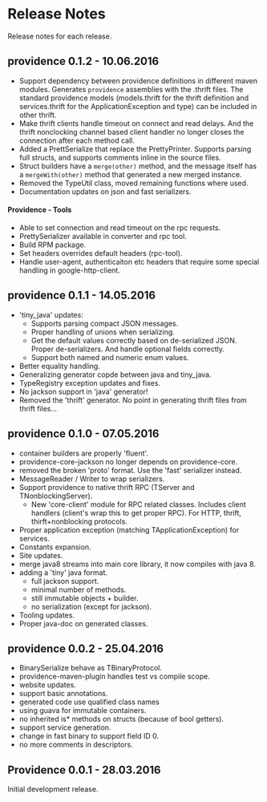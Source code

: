 Release Notes
=============

Release notes for each release.

## providence 0.1.2 - 10.06.2016

- Support dependency between providence definitions in different maven modules.
  Generates `providence` assemblies with the .thrift files. The standard
  providence models (models.thrift for the thrift definition and services.thrift
  for the ApplicationException and type) can be included in other thrift.
- Make thrift clients handle timeout on connect and read delays. And the
  thrift nonclocking channel based client handler no longer closes the connection
  after each method call.
- Added a PrettSerialize that replace the PrettyPrinter. Supports parsing
  full structs, and supports comments inline in the source files.
- Struct builders have a `merge(other)` method, and the message itself has
  a `mergeWith(other)` method that generated a new merged instance.
- Removed the TypeUtil class, moved remaining functions where used.
- Documentation updates on json and fast serializers.

#### Providence - Tools

- Able to set connection and read timeout on the rpc requests.
- PrettySerializer available in converter and rpc tool.
- Build RPM package.
- Set headers overrides default headers (rpc-tool).
- Handle user-agent, authenticaiton etc headers that require some special
  handling in google-http-client.

## providence 0.1.1 - 14.05.2016

- 'tiny_java' updates:
    - Supports parsing compact JSON messages.
    - Proper handling of unions when serializing.
    - Get the default values correctly based on de-serialized JSON. Proper
      de-serializers. And handle optional fields correctly.
    - Support both named and numeric enum values.
- Better equality handling.
- Generalizing generator copde between java and tiny_java.
- TypeRegistry exception updates and fixes.
- No jackson support in 'java' generator!
- Removed the 'thrift' generator. No point in generating thrift files from thrift files...

## providence 0.1.0 - 07.05.2016

- container builders are properly 'fluent'.
- providence-core-jackson no longer depends on providence-core.
- removed the broken 'proto' format. Use the 'fast' serializer instead.
- MessageReader / Writer to wrap serializers.
- Support providence to native thrift RPC (TServer and TNonblockingServer).
    - New 'core-client' module for RPC related classes. Includes client handlers
      (client's wrap this to get proper RPC). For HTTP, thrift, thirft+nonblocking
      protocols.
- Proper application exception (matching TApplicationException) for
  services.
- Constants expansion.
- Site updates.
- merge java8 streams into main core library, it now compiles with java 8.
- adding a 'tiny' java format.
    - full jackson support.
    - minimal number of methods.
    - still immutable objects + builder.
    - no serialization (except for jackson).
- Tooling updates.
- Proper java-doc on generated classes.

## providence 0.0.2 - 25.04.2016

- BinarySerialize behave as TBinaryProtocol.
- providence-maven-plugin handles test vs compile scope.
- website updates.
- support basic annotations.
- generated code use qualified class names
- using guava for immutable containers.
- no inherited is* methods on structs (because of bool getters).
- support service generation.
- change in fast binary to support field ID 0.
- no more comments in descriptors.

## Providence 0.0.1 - 28.03.2016

Initial development release.
